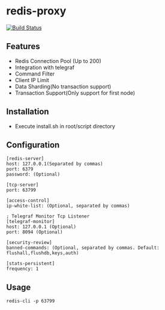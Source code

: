 # redis-proxy
[![Build Status](https://travis-ci.org/luoxiaojun1992/redis-proxy.svg?branch=master)](https://travis-ci.org/luoxiaojun1992/redis-proxy)

## Features
+ Redis Connection Pool (Up to 200)
+ Integration with telegraf
+ Command Filter
+ Client IP Limit
+ Data Sharding(No transaction support)
+ Transaction Support(Only support for first node)

## Installation
+ Execute install.sh in root/script directory

## Configuration
```
[redis-server]
host: 127.0.0.1(Separated by commas)
port: 6379
password: (Optional)

[tcp-server]
port: 63799

[access-control]
ip-white-list: (Optional, separated by commas)

; Telegraf Monitor Tcp Listener
[telegraf-monitor]
host: 127.0.0.1 (Optional)
port: 8094 (Optional)

[security-review]
banned-commands: (Optional, separated by commas. Default: flushall,flushdb,keys,auth)

[stats-persistent]
frequency: 1
```

## Usage
```
redis-cli -p 63799
```

